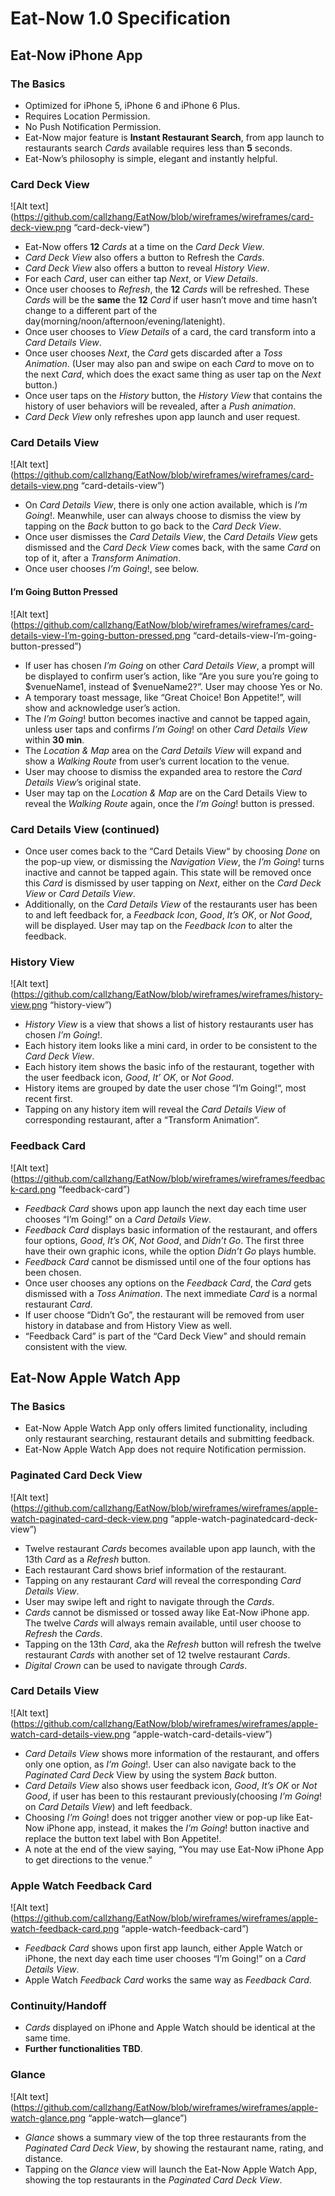 # Eat-Now 1.0 Specification
## Eat-Now iPhone App
### The Basics
- Optimized for iPhone 5, iPhone 6 and iPhone 6 Plus.
- Requires Location Permission. 
- No Push Notification Permission.
- Eat-Now major feature is **Instant Restaurant Search**, from app launch to restaurants search *Cards* available requires less than **5** seconds.
- Eat-Now’s philosophy is simple, elegant and instantly helpful.

### Card Deck View
![Alt text](https://github.com/callzhang/EatNow/blob/wireframes/wireframes/card-deck-view.png “card-deck-view”)
- Eat-Now offers **12** *Cards* at a time on the *Card Deck View*.
- *Card Deck View* also offers a button to Refresh the *Cards*.
- *Card Deck View* also offers a button to reveal *History View*.
- For each *Card*, user can either tap *Next*, or *View Details*.
- Once user chooses to *Refresh*, the **12** *Cards* will be refreshed. These *Cards* will be the **same** the **12** *Card* if user hasn’t move and time hasn’t change to a different part of the day(morning/noon/afternoon/evening/latenight).
- Once user chooses to *View Details* of a card, the card transform into a *Card Details View*.
- Once user chooses *Next*, the *Card* gets discarded after a *Toss Animation*. (User may also pan and swipe on each *Card* to move on to the next *Card*, which does the exact same thing as user tap on the *Next* button.)
- Once user taps on the *History* button, the *History View* that contains the history of user behaviors will be revealed, after a *Push animation*.
- *Card Deck View* only refreshes upon app launch and user request.

### Card Details View
![Alt text](https://github.com/callzhang/EatNow/blob/wireframes/wireframes/card-details-view.png “card-details-view”)
- On *Card Details View*, there is only one action available, which is *I’m Going*!. Meanwhile, user can always choose to dismiss the view by tapping on the *Back* button to go back to the *Card Deck View*.
- Once user dismisses the *Card Details View*, the *Card Details View* gets dismissed and the *Card Deck View* comes back, with the same *Card* on top of it, after a *Transform Animation*.
- Once user chooses *I’m Going*!, see below. 

#### I’m Going Button Pressed
![Alt text](https://github.com/callzhang/EatNow/blob/wireframes/wireframes/card-details-view-I’m-going-button-pressed.png “card-details-view-I’m-going-button-pressed”)
- If user has chosen *I’m Going* on other *Card Details View*, a prompt will be displayed to confirm user’s action, like “Are you sure you’re going to $venueName1, instead of $venueName2?”. User may choose Yes or No.
- A temporary toast message, like “Great Choice! Bon Appetite!”, will show and acknowledge user’s action.
- The *I’m Going*! button becomes inactive and cannot be tapped again, unless user taps and confirms *I’m Going*! on other *Card Details View* within **30 min**.
- The *Location & Map* area on the *Card Details View* will expand and show a *Walking Route* from user’s current location to the venue.
- User may choose to dismiss the expanded area to restore the *Card Details View*’s original state.
- User may tap on the *Location & Map* are on the Card Details View to reveal the *Walking Route* again, once the *I’m Going*! button is pressed.

### Card Details View (continued)
- Once user comes back to the “Card Details View“ by choosing *Done* on the pop-up view, or dismissing the *Navigation View*, the *I’m Going*! turns inactive and cannot be tapped again. This state will be removed once this *Card* is dismissed by user tapping on *Next*, either on the *Card Deck View* or *Card Details View*.
- Additionally, on the *Card Details View* of the restaurants user has been to and left feedback for, a *Feedback Icon*, *Good*, *It’s OK*, or *Not Good*, will be displayed. User may tap on the *Feedback Icon* to alter the feedback.

### History View
![Alt text](https://github.com/callzhang/EatNow/blob/wireframes/wireframes/history-view.png “history-view”)
- *History View* is a view that shows a list of history restaurants user has chosen *I’m Going*!.
- Each history item looks like a mini card, in order to be consistent to the *Card Deck View*.
- Each history item shows the basic info of the restaurant, together with the user feedback icon, *Good*, *It’ OK*, or *Not Good*.
- History items are grouped by date the user chose “I’m Going!“, most recent first.
- Tapping on any history item will reveal the *Card Details View* of corresponding restaurant, after a “Transform Animation“.

### Feedback Card
![Alt text](https://github.com/callzhang/EatNow/blob/wireframes/wireframes/feedback-card.png “feedback-card”)
- *Feedback Card* shows upon app launch the next day each time user chooses “I’m Going!” on a *Card Details View*. 
- *Feedback Card* displays basic information of the restaurant, and offers four options, *Good*, *It’s OK*, *Not Good*, and *Didn’t Go*. The first three have their own graphic icons, while  the option *Didn’t Go* plays humble.
- *Feedback Card* cannot be dismissed until one of the four options has been chosen.
- Once user chooses any options on the *Feedback Card*, the *Card* gets dismissed with a *Toss Animation*. The next immediate *Card* is a normal restaurant *Card*.
- If user choose “Didn’t Go”, the restaurant will be removed from user history in database and from History View as well.
- “Feedback Card” is part of the “Card Deck View” and should remain consistent with the view.

## Eat-Now Apple Watch App
### The Basics
- Eat-Now Apple Watch App only offers limited functionality, including only restaurant searching, restaurant details and submitting feedback.
- Eat-Now Apple Watch App does not require Notification permission.

### Paginated Card Deck View
![Alt text](https://github.com/callzhang/EatNow/blob/wireframes/wireframes/apple-watch-paginated-card-deck-view.png “apple-watch-paginatedcard-deck-view”)
- Twelve restaurant *Cards* becomes available upon app launch, with the 13th *Card* as a *Refresh* button.
- Each restaurant Card shows brief information of the restaurant.
- Tapping on any restaurant *Card* will reveal the corresponding *Card Details View*.
- User may swipe left and right to navigate through the *Cards*.
- *Cards* cannot be dismissed or tossed away like Eat-Now iPhone app. The twelve *Cards* will always remain available, until user choose to *Refresh* the *Cards*.
- Tapping on the 13th *Card*, aka the *Refresh* button will refresh the twelve restaurant *Cards* with another set of 12 twelve restaurant *Cards*.
- *Digital Crown* can be used to navigate through *Cards*.
 
### Card Details View
![Alt text](https://github.com/callzhang/EatNow/blob/wireframes/wireframes/apple-watch-card-details-view.png “apple-watch-card-details-view”)
- *Card Details View* shows more information of the restaurant, and offers only one option, as *I’m Going*!. User can also navigate back to the *Paginated Card Deck* View by using the system *Back* button.
- *Card Details View* also shows user feedback icon, *Good*, *It’s OK* or *Not Good*, if user has been to this restaurant previously(choosing *I’m Going*! on *Card Details View*) and left feedback.
- Choosing *I’m Going*! does not trigger another view or pop-up like Eat-Now iPhone app, instead, it makes the *I’m Going*! button inactive and replace the button text label with Bon Appetite!.
- A note at the end of the view saying, “You may use Eat-Now iPhone App to get directions to the venue.”

### Apple Watch Feedback Card
![Alt text](https://github.com/callzhang/EatNow/blob/wireframes/wireframes/apple-watch-feedback-card.png “apple-watch-feedback-card”)
- *Feedback Card* shows upon first app launch, either Apple Watch or iPhone, the next day each time user chooses “I’m Going!” on a *Card Details View*.
- Apple Watch *Feedback Card* works the same way as *Feedback Card*.

### Continuity/Handoff
- *Cards* displayed on iPhone and Apple Watch should be identical at the same time.
- **Further functionalities TBD**.

### Glance
![Alt text](https://github.com/callzhang/EatNow/blob/wireframes/wireframes/apple-watch-glance.png “apple-watch—glance”)
- *Glance* shows a summary view of the top three restaurants from the *Paginated Card Deck View*, by showing the restaurant name, rating, and distance.
- Tapping on the *Glance* view will launch the Eat-Now Apple Watch App, showing the top restaurants in the *Paginated Card Deck View*.

